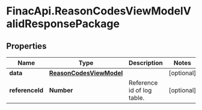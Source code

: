 # FinacApi.ReasonCodesViewModelValidResponsePackage

## Properties
Name | Type | Description | Notes
------------ | ------------- | ------------- | -------------
**data** | [**ReasonCodesViewModel**](ReasonCodesViewModel.md) |  | [optional] 
**referenceId** | **Number** | Reference id of log table. | [optional] 
